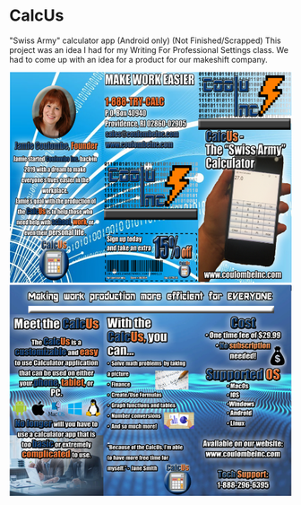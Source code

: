 # CalcUs
"Swiss Army" calculator app (Android only) (Not Finished/Scrapped)
This project was an idea I had for my Writing For Professional Settings class. 
We had to come up with an idea for a product for our makeshift company. 

![Brochure](/ReadmePics/brochure1.PNG)
![Brochure](/ReadmePics/brochure2.PNG)

